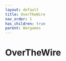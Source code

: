 ```yaml
---
layout: default
title: OverTheWire
nav_order: 1
has_children: true
parent: Wargames
---
```


# OverTheWire
